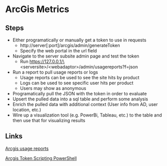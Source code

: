 # ArcGis Metrics #

## Steps ##

- Either programatically or manually get a token to use in requests
  - http://server[:port]/arcgis/admin/generateToken
  - Specify the web portal in the url field
- Navigate to the server subsite admin page and test the token
  - Run https://127.0.0.1/\<serversite\>/\<webadaptor\>/admin/usagereports?f=json
- Run a report to pull usage reports or logs
  - Usage reports can be used to see the site hits by product
  - Logs can be used to see specific user hits per product
  - Users may show as anonymous
- Programatically pull the JSON with the token in order to evaluate
- Upsert the pulled data into a sql table and perform some analysis
- Enrich the pulled data with additional context (User info from AD, user location, etc.)
- Wire up a visualization tool (e.g. PowerBi, Tableau, etc.) to the table and then use that for visualizing results


## Links ##

[Arcgis usage reports](https://developers.arcgis.com/rest/enterprise-administration/server/usagereports.htm)

[Arcgis Token Scripting PowerShell](https://enterprise.arcgis.com/en/server/10.8/administer/linux/scripting-languages-and-the-arcgis-rest-api.htm)